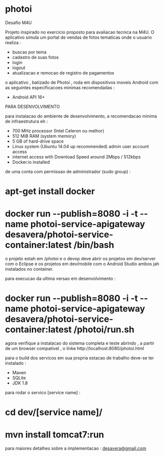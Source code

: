 # photoi
Desafio M4U

Projeto inspirado no exercicio proposto para avaliacao tecnica na M4U. O aplicativo simula um portal de vendas de fotos tematicas onde o usuario realiza :

- buscas por tema
- cadastro de suas fotos
- login 
- logout
- atualizacao e remocao de registro de pagamentos

o aplicativo , batizado de Photoi , roda em dispositivos moveis Android com as seguintes especificacoes minimas recomendadas :

- Android API 16+ 

PARA DESENVOLVIMENTO

para instalacao do ambiente de desenvolvimento, a recomendacao minima de infraestrutura eh :

- 700 MHz processor (Intel Celeron ou melhor)
- 512 MiB RAM (system memory)
- 5 GB of hard-drive space 
- Linux system (Ubuntu 14.04 up recommended) admin user account access
- internet access with Download Speed around 2Mbps / 512kbps
- Docker.io installed

de uma conta com permissao de administrador (sudo group) :

# apt-get install docker
# docker run --publish=8080 -i -t --name photoi-service-apigateway desavera/photoi-service-container:latest /bin/bash

o projeto estah em /photoi e o devop deve abrir os projetos em dev/server com o Eclipse e os projetos em dev/mobile com o Android Studio ambos jah instalados no container.

para execucao da ultima versao em desenvolvimento :

# docker run --publish=8080 -i -t --name photoi-service-apigateway desavera/photoi-service-container:latest /photoi/run.sh

agora verifique a instalacao do sistema completa e teste abrindo , a partir de um browser compativel , o linke http://localhost:8080/photoi.html

para o build dos servicos em sua propria estacao de trabalho deve-se ter instalado :

- Maven
- SQLite
- JDK 1.8

para rodar o servico [service name] :

# cd dev/[service name]/
# mvn install tomcat7:run

para maiores detalhes sobre a implementacao : desavera@gmail.com
